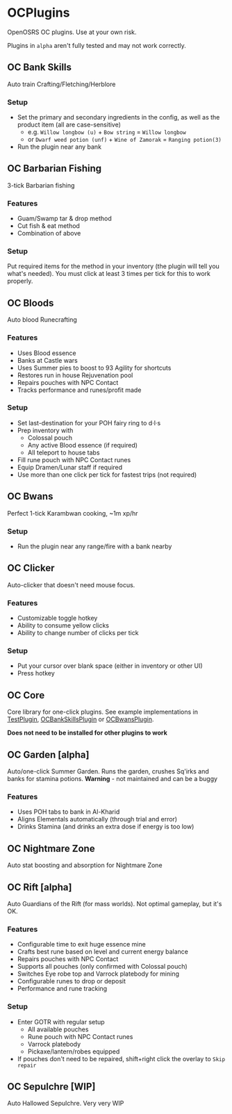 # OCPlugins

OpenOSRS OC plugins. Use at your own risk.

Plugins in `alpha` aren't fully tested and may not work correctly.

## OC Bank Skills

Auto train Crafting/Fletching/Herblore

### Setup

* Set the primary and secondary ingredients in the config, as well as the product item (all are case-sensitive)
  * e.g. `Willow longbow (u)` + `Bow string` = `Willow longbow`
  * or `Dwarf weed potion (unf)` + `Wine of Zamorak` = `Ranging potion(3)`
* Run the plugin near any bank

## OC Barbarian Fishing

3-tick Barbarian fishing

### Features

* Guam/Swamp tar & drop method
* Cut fish & eat method
* Combination of above

### Setup

Put required items for the method in your inventory (the plugin will tell you what's needed). You must click at least 3
times per tick for this to work properly.

## OC Bloods

Auto blood Runecrafting

### Features

* Uses Blood essence
* Banks at Castle wars
* Uses Summer pies to boost to 93 Agility for shortcuts
* Restores run in house Rejuvenation pool
* Repairs pouches with NPC Contact
* Tracks performance and runes/profit made

### Setup

* Set last-destination for your POH fairy ring to d&middot;l&middot;s
* Prep inventory with
    * Colossal pouch
    * Any active Blood essence (if required)
    * All teleport to house tabs
* Fill rune pouch with NPC Contact runes
* Equip Dramen/Lunar staff if required
* Use more than one click per tick for fastest trips (not required)

## OC Bwans

Perfect 1-tick Karambwan cooking, ~1m xp/hr

### Setup

* Run the plugin near any range/fire with a bank nearby

## OC Clicker

Auto-clicker that doesn't need mouse focus.

### Features

* Customizable toggle hotkey
* Ability to consume yellow clicks
* Ability to change number of clicks per tick

### Setup

* Put your cursor over blank space (either in inventory or other UI)
* Press hotkey

## OC Core

Core library for one-click plugins. See example implementations in [TestPlugin](https://github.com/y-fletch/ocplugins/blob/main/occore/src/main/java/com/yfletch/occore/v2/test/TestPlugin.java), [OCBankSkillsPlugin](https://github.com/y-fletch/ocplugins/blob/main/ocbankskills/src/main/java/com/yfletch/ocbankskills/OCBankSkillsPlugin.java) or [OCBwansPlugin](https://github.com/y-fletch/ocplugins/blob/main/ocbwans/src/main/java/com/yfletch/ocbwans/OCBwansPlugin.java).

**Does not need to be installed for other plugins to work**

## OC Garden [alpha]

Auto/one-click Summer Garden. Runs the garden, crushes Sq'irks and banks for stamina potions. **Warning** - not
maintained and can be a buggy

### Features

* Uses POH tabs to bank in Al-Kharid
* Aligns Elementals automatically (through trial and error)
* Drinks Stamina (and drinks an extra dose if energy is too low)

## OC Nightmare Zone

Auto stat boosting and absorption for Nightmare Zone

## OC Rift [alpha]

Auto Guardians of the Rift (for mass worlds). Not optimal gameplay, but it's OK.

### Features

* Configurable time to exit huge essence mine
* Crafts best rune based on level and current energy balance
* Repairs pouches with NPC Contact
* Supports all pouches (only confirmed with Colossal pouch)
* Switches Eye robe top and Varrock platebody for mining
* Configurable runes to drop or deposit
* Performance and rune tracking

### Setup

* Enter GOTR with regular setup
    * All available pouches
    * Rune pouch with NPC Contact runes
    * Varrock platebody
    * Pickaxe/lantern/robes equipped
* If pouches don't need to be repaired, shift+right click the overlay to `Skip repair`

## OC Sepulchre [WIP]

Auto Hallowed Sepulchre. Very very WIP
